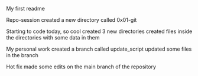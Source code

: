 My first readme

Repo-session
created a new directory called 0x01-git

Starting to code today, so cool
created 3 new directories
created files inside the directories with some data in them

My personal work
created a branch called update_script
updated some files in the branch

Hot fix
made some edits on the main branch of the repository
